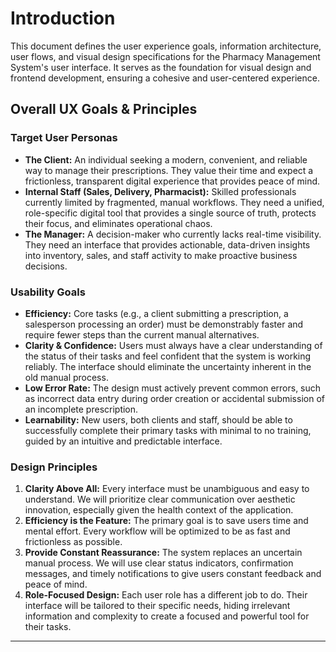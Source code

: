 # Introduction

This document defines the user experience goals, information architecture, user flows, and visual design specifications for the Pharmacy Management System's user interface. It serves as the foundation for visual design and frontend development, ensuring a cohesive and user-centered experience.

## Overall UX Goals & Principles

### Target User Personas

*   **The Client:** An individual seeking a modern, convenient, and reliable way to manage their prescriptions. They value their time and expect a frictionless, transparent digital experience that provides peace of mind.
*   **Internal Staff (Sales, Delivery, Pharmacist):** Skilled professionals currently limited by fragmented, manual workflows. They need a unified, role-specific digital tool that provides a single source of truth, protects their focus, and eliminates operational chaos.
*   **The Manager:** A decision-maker who currently lacks real-time visibility. They need an interface that provides actionable, data-driven insights into inventory, sales, and staff activity to make proactive business decisions.

### Usability Goals

*   **Efficiency:** Core tasks (e.g., a client submitting a prescription, a salesperson processing an order) must be demonstrably faster and require fewer steps than the current manual alternatives.
*   **Clarity & Confidence:** Users must always have a clear understanding of the status of their tasks and feel confident that the system is working reliably. The interface should eliminate the uncertainty inherent in the old manual process.
*   **Low Error Rate:** The design must actively prevent common errors, such as incorrect data entry during order creation or accidental submission of an incomplete prescription.
*   **Learnability:** New users, both clients and staff, should be able to successfully complete their primary tasks with minimal to no training, guided by an intuitive and predictable interface.

### Design Principles

1.  **Clarity Above All:** Every interface must be unambiguous and easy to understand. We will prioritize clear communication over aesthetic innovation, especially given the health context of the application.
2.  **Efficiency is the Feature:** The primary goal is to save users time and mental effort. Every workflow will be optimized to be as fast and frictionless as possible.
3.  **Provide Constant Reassurance:** The system replaces an uncertain manual process. We will use clear status indicators, confirmation messages, and timely notifications to give users constant feedback and peace of mind.
4.  **Role-Focused Design:** Each user role has a different job to do. Their interface will be tailored to their specific needs, hiding irrelevant information and complexity to create a focused and powerful tool for their tasks.

---
